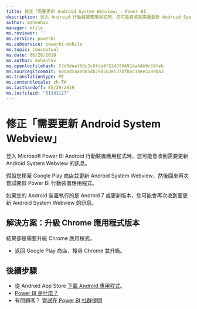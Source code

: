 ```yaml
---
title: 修正「需要更新 Android System Webview」- Power BI
description: 登入 Android 行動裝置應用程式時，您可能會收到需要更新 Android System Webview 的訊息。
author: mshenhav
manager: kfile
ms.reviewer: ''
ms.service: powerbi
ms.subservice: powerbi-mobile
ms.topic: conceptual
ms.date: 06/28/2018
ms.author: mshenhav
ms.openlocfilehash: 53d0deaf68c2c0fde4f5243394914a44b9c59feb
ms.sourcegitcommit: 60dad5aa0d85db790553e537bf8ac34ee3289ba3
ms.translationtype: MT
ms.contentlocale: zh-TW
ms.lasthandoff: 05/29/2019
ms.locfileid: "61341127"
---
```

# <a name="fixing-need-to-update-android-system-webview"></a>修正「需要更新 Android System Webview」
登入 Microsoft Power BI Android 行動裝置應用程式時，您可能會收到需要更新 Android System Webview 的訊息。 

假設您移至 Google Play 商店並更新 Android System Webview，然後回來再次嘗試開啟 Power BI 行動裝置應用程式。 

如果您的 Android 裝置執行的是 Android 7 或更新版本，您可能會再次收到要更新 Android System Webview 的訊息。 

## <a name="solution-upgrade-your-version-of-the-chrome-app"></a>解決方案：升級 Chrome 應用程式版本
結果卻是需要升級 Chrome 應用程式。 

* 返回 Google Play 商店，搜尋 Chrome 並升級。

## <a name="next-steps"></a>後續步驟
* 從 Android App Store [下載 Android 應用程式](http://go.microsoft.com/fwlink/?LinkID=544867)。
* [Power BI 是什麼？](../../power-bi-overview.md)
* 有問題嗎？ [嘗試在 Power BI 社群提問](http://community.powerbi.com/)

